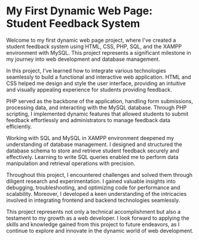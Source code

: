 # My First Dynamic Web Page: Student Feedback System

Welcome to my first dynamic web page project, where I've created a student feedback system using HTML, CSS, PHP, SQL, and the XAMPP environment with MySQL. This project represents a significant milestone in my journey into web development and database management.

In this project, I've learned how to integrate various technologies seamlessly to build a functional and interactive web application. HTML and CSS helped me design and style the user interface, providing an intuitive and visually appealing experience for students providing feedback.

PHP served as the backbone of the application, handling form submissions, processing data, and interacting with the MySQL database. Through PHP scripting, I implemented dynamic features that allowed students to submit feedback effortlessly and administrators to manage feedback data efficiently.

Working with SQL and MySQL in XAMPP environment deepened my understanding of database management. I designed and structured the database schema to store and retrieve student feedback securely and effectively. Learning to write SQL queries enabled me to perform data manipulation and retrieval operations with precision.

Throughout this project, I encountered challenges and solved them through diligent research and experimentation. I gained valuable insights into debugging, troubleshooting, and optimizing code for performance and scalability. Moreover, I developed a keen understanding of the intricacies involved in integrating frontend and backend technologies seamlessly.

This project represents not only a technical accomplishment but also a testament to my growth as a web developer. I look forward to applying the skills and knowledge gained from this project to future endeavors, as I continue to explore and innovate in the dynamic world of web development.
